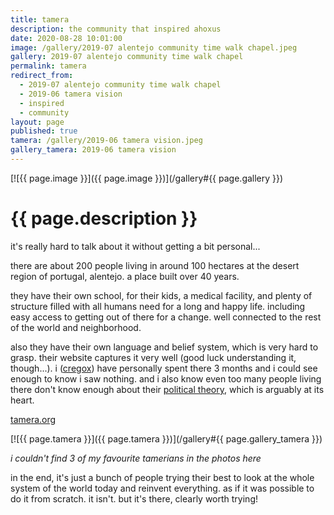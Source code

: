 ```yaml
---
title: tamera
description: the community that inspired ahoxus
date: 2020-08-28 10:01:00
image: /gallery/2019-07 alentejo community time walk chapel.jpeg
gallery: 2019-07 alentejo community time walk chapel
permalink: tamera
redirect_from:
  - 2019-07 alentejo community time walk chapel
  - 2019-06 tamera vision
  - inspired
  - community
layout: page
published: true
tamera: /gallery/2019-06 tamera vision.jpeg
gallery_tamera: 2019-06 tamera vision
---
```


[![{{ page.image }}]({{ page.image }})](/gallery#{{ page.gallery }})

# {{ page.description }}

it's really hard to talk about it without getting a bit personal...

there are about 200 people living in around 100 hectares at the desert region of portugal, alentejo. a place built over 40 years.

they have their own school, for their kids, a medical facility, and plenty of structure filled with all humans need for a long and happy life. including easy access to getting out of there for a change. well connected to the rest of the world and neighborhood.

also they have their own language and belief system, which is very hard to grasp. their website captures it very well (good luck understanding it, though...). i ([cregox](https://cregox.net/tamera)) have personally spent there 3 months and i could see enough to know i saw nothing. and i also know even too many people living there don't know enough about their [political theory](https://www.tamera.org/article-an-overview-of-the-political-theory/), which is arguably at its heart.

[tamera.org](//tamera.org)

[![{{ page.tamera }}]({{ page.tamera }})](/gallery#{{ page.gallery_tamera }})

*i couldn't find 3 of my favourite tamerians in the photos here*

in the end, it's just a bunch of people trying their best to look at the whole system of the world today and reinvent everything. as if it was possible to do it from scratch. it isn't. but it's there, clearly worth trying!
